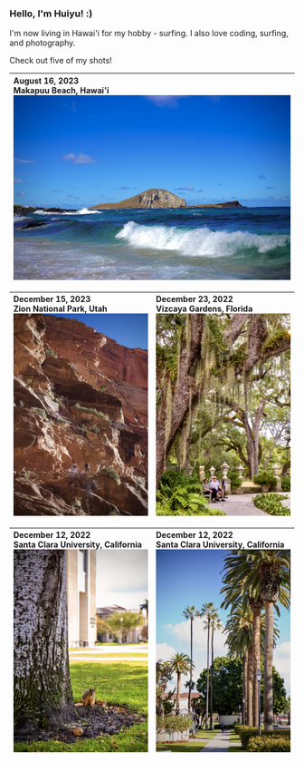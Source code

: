 ### Hello, I'm Huiyu! :)

I'm now living in Hawai'i for my hobby - surfing. I also love coding, surfing, and photography. 

Check out five of my shots!

<!-- <picture>
  <source media="(prefers-color-scheme: dark)" srcset="https://raw.githubusercontent.com/huiyuxie/huiyuxie/output/github-contribution-grid-snake-dark.svg">
  <source media="(prefers-color-scheme: light)" srcset="https://raw.githubusercontent.com/huiyuxie/huiyuxie/output/github-contribution-grid-snake.svg">
  <img alt="github contribution grid snake animation" src="https://raw.githubusercontent.com/huiyuxie/huiyuxie/output/github-contribution-grid-snake.svg">
</picture> -->

| August 16, 2023 <br> Makapuu Beach, Hawai'i <br> <img src="./sea.png" alt="sea" > |
|:---|


| December 15, 2023 <br> Zion National Park, Utah <br> <img src="./rock.png" alt="sea" > | December 23, 2022 <br> Vizcaya Gardens, Florida <br> <img src="./garden.png" alt="garden" > |
|:---|:---|

| December 12, 2022 <br> Santa Clara University, California <br> <img src="./chichi.png" alt="rock" > | December 12, 2022 <br> Santa Clara University, California <br> <img src="./tree.png" alt="tree" > |
|:---|:---|

<!--
**huiyuxie/huiyuxie** is a ✨ _special_ ✨ repository because its `README.md` (this file) appears on your GitHub profile.

Here are some ideas to get you started:

- 🔭 I’m currently working on ...
- 🌱 I’m currently learning ...
- 👯 I’m looking to collaborate on ...
- 🤔 I’m looking for help with ...
- 💬 Ask me about ...
- 📫 How to reach me: ...
- 😄 Pronouns: ...
- ⚡ Fun fact: ...
-->
